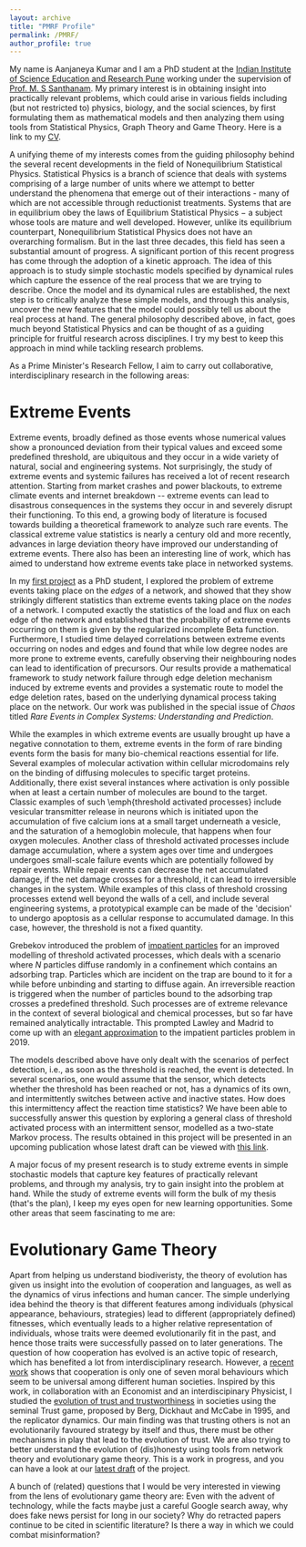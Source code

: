 ```yaml
---
layout: archive
title: "PMRF Profile"
permalink: /PMRF/
author_profile: true
---
```


My name is Aanjaneya Kumar and I am a PhD student at the [Indian Institute of Science Education and Research Pune](http://www.iiserpune.ac.in/) working under the supervision of [Prof. M. S Santhanam](http://www.iiserpune.ac.in/~santh/). My primary interest is in obtaining insight into practically relevant problems, which could arise in various fields including (but not restricted to) physics, biology, and the social sciences, by first formulating them as mathematical models and then analyzing them using tools from Statistical Physics, Graph Theory and Game Theory. Here is a link to my [CV](https://drive.google.com/file/d/1NmDan2AIuPYDvGjsz_qBM_EWmpGll8Pb/view?usp=sharing).

A unifying theme of my interests comes from the guiding philosophy behind the several recent developments in the field of Nonequilibrium Statistical Physics. Statistical Physics is a branch of science that deals with systems comprising of a large number of units where we attempt to better understand the phenomena that emerge out of their interactions - many of which are not accessible through reductionist treatments. Systems that are in equilibrium obey the laws of Equilibrium Statistical Physics − a subject whose tools are mature and well developed. However, unlike its equilibrium counterpart, Nonequilibrium Statistical Physics does not have an overarching formalism. But in the last three decades, this field has seen a substantial amount of progress. A significant portion of this recent progress has come through the adoption of a kinetic approach. The idea of this approach is to study simple stochastic models specified by dynamical rules which capture the essence of the real process that we are trying to describe. Once the model and its dynamical rules are established, the next step is to critically analyze these simple models, and through this analysis, uncover the new features that the model could possibly tell us about the real process at hand.
The general philosophy described above, in fact, goes much beyond Statistical Physics and can be thought of as a guiding principle for fruitful research across disciplines. I try my best to keep this approach in mind while tackling research problems. 

As a Prime Minister's Research Fellow, I aim to carry out collaborative, interdisciplinary research in the following areas:


# Extreme Events

Extreme events, broadly defined as those events whose numerical values show a pronounced deviation from their typical values and exceed some predefined threshold, are ubiquitous and they occur in a wide variety of natural, social and engineering systems. Not surprisingly, the study of extreme events and systemic failures has received a lot of recent research attention. Starting from market crashes and power blackouts, to extreme climate events and internet breakdown -- extreme events can lead to disastrous consequences in the systems they occur in and severely disrupt their functioning. To this end, a growing body of literature is focused towards building a theoretical framework to analyze such rare events. The classical extreme value statistics is nearly a century old and more recently, advances in large deviation theory have improved our understanding of extreme events. There also has been an interesting line of work, which has aimed to understand how extreme events take place in networked systems. 

In my [first project](https://aip.scitation.org/doi/10.1063/1.5139018) as a PhD student, I explored the problem of extreme events taking place on the *edges* of a network, and showed that they show strikingly different statistics than extreme events taking place on the *nodes* of a network. I computed exactly the statistics of the load and flux on each edge of the network and established that the probability of extreme events occurring on them is given by the regularized incomplete Beta function. Furthermore, I studied time delayed correlations between extreme events occurring on nodes and edges and found that while low degree nodes are more prone to extreme events, carefully observing their neighbouring nodes can lead to identification of precursors. Our results provide a mathematical framework to study network failure through edge deletion mechanism induced by extreme events and provides a systematic route to model the edge deletion rates, based on the underlying dynamical process taking place on the network. Our work was published in the special issue of *Chaos* titled *Rare Events in Complex Systems: Understanding and Prediction*.

While the examples in which extreme events are usually brought up have a negative connotation to them, extreme events in the form of rare binding events form the basis for many bio-chemical reactions essential for life. Several examples of molecular activation within cellular microdomains rely on the binding of diffusing molecules to specific target proteins. Additionally, there exist several instances where activation is only possible when at least a certain number of molecules are bound to the target. Classic examples of such \emph{threshold activated processes} include vesicular transmitter release in neurons which is initiated upon the accumulation of five calcium ions at a small target underneath a vesicle, and the saturation of a hemoglobin molecule, that happens when four oxygen molecules. Another class of threshold activated processes include damage accumulation, where a system ages over time and undergoes undergoes small-scale failure events which are potentially followed by repair events. While repair events can decrease the net accumulated damage, if the net damage crosses for a threshold, it can lead to irreversible changes in the system. While examples of this class of threshold crossing processes extend well beyond the walls of a cell, and include several engineering systems, a prototypical example can be made of the 'decision' to undergo apoptosis as a cellular response to accumulated damage. In this case, however, the threshold is not a fixed quantity.  

Grebekov introduced the problem of [impatient particles](https://aip.scitation.org/doi/10.1063/1.4996395) for an improved modelling of threshold activated processes, which deals with a scenario where *N* particles diffuse randomly in a confinement which contains an adsorbing trap. Particles which are incident on the trap are bound to it for a while before unbinding and starting to diffuse again. An irreversible reaction is triggered when the number of particles bound to the adsorbing trap crosses a predefined threshold. Such processes are of extreme relevance in the context of several biological and chemical processes, but so far have remained analytically intractable. This prompted Lawley and Madrid to come up with an [elegant approximation](https://aip.scitation.org/doi/abs/10.1063/1.5098312) to the impatient particles problem in 2019. 

The models described above have only dealt with the scenarios of perfect detection, i.e., as soon as the threshold is reached, the event is detected. In several scenarios, one would assume that the sensor, which detects whether the threshold has been reached or not, has a dynamics of its own, and intermittently switches between active and inactive states. How does this intermittency affect the reaction time statistics? We have been able to successfully answer this question by exploring a general class of threshold activated process with an intermittent sensor, modelled as a two-state Markov process. The results obtained in this project will be presented in an upcoming publication whose latest draft can be viewed with [this link](https://drive.google.com/file/d/1VEH0b7q28s8VeJY0_jvRY2Fw7SkcYWHQ/view?usp=sharing).

 
A major focus of my present research is to study extreme events in simple stochastic models that capture key features of practically relevant problems, and through my analysis, try to gain insight into the problem at hand. While the study of extreme events will form the bulk of my thesis (that's the plan), I keep my eyes open for new learning opportunities. Some other areas that seem fascinating to me are:  

# Evolutionary Game Theory

Apart from helping us understand biodiveristy, the theory of evolution has given us insight into the evolution of cooperation and languages, as well as the dynamics of virus infections and human cancer. The simple underlying idea behind the theory is that different features among individuals (physical appearance, behaviours, strategies) lead to different (appropriately defined) fitnesses, which eventually leads to a higher relative representation of individuals, whose traits were deemed evolutionarily fit in the past, and hence those traits were successfully passed on to later generations. The question of how cooperation has evolved is an active topic of research, which has benefited a lot from interdisciplinary research. However, a [recent work](https://ora.ox.ac.uk/objects/uuid:8dd8d82d-3829-4857-bcf4-eebf196d11be) shows that cooperation is only one of seven moral behaviours which seem to be universal among different human societies. Inspired by this work, in collaboration with an Economist and an interdiscipinary Physicist, I studied the [evolution of trust and trustworthiness](https://royalsocietypublishing.org/doi/10.1098/rsif.2020.0491) in societies using the seminal Trust game, proposed by Berg, Dickhaut and McCabe in 1995, and the replicator dynamics. Our main finding was that trusting others is not an evolutionarily favoured strategy by itself and thus, there must be other mechanisms in play that lead to the evolution of trust. We are also trying to better understand the evolution of (dis)honesty using tools from network theory and evolutionary game theory. This is a work in progress, and you can have a look at our [latest draft](https://drive.google.com/file/d/1hDlLWgIvC4uPU8P8Y9phKgciXydEtt0l/view?usp=sharing) of the project.

A bunch of (related) questions that I would be very interested in viewing from the lens of evolutionary game theory are: Even with the advent of technology, while the facts maybe just a careful Google search away, why does fake news persist for long in our society? Why do retracted papers continue to be cited in scientific literature? Is there a way in which we could combat misinformation?










